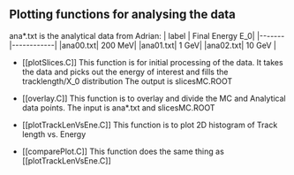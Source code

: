 ## Plotting functions for analysing the data

ana*.txt is the analytical data from Adrian:
| label | Final Energy E_0|
|-------|------------|
|ana00.txt| 200 MeV|
|ana01.txt| 1 GeV|
|ana02.txt| 10 GeV |

 
- [[plotSlices.C]]
	This function is for initial processing of the data. It takes the data and picks out the energy of interest and fills the tracklength/X_0 distribution 
	The output is slicesMC.ROOT

- [[overlay.C]]
	This function is to overlay and divide the MC and Analytical data points.
	The input is ana*.txt and slicesMC.ROOT

- [[plotTrackLenVsEne.C]]
	This function is to plot 2D histogram of Track length vs. Energy 

- [[comparePlot.C]]
	This function does the same thing as [[plotTrackLenVsEne.C]]